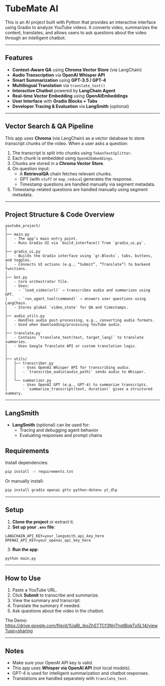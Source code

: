 
# TubeMate AI 


This is an AI project built with Python that provides an interactive interface using Gradio to analyze YouTube videos. It converts video, summarizes the content, translates, and allows users to ask questions about the video through an intelligent chatbot.

---

## Features

- **Context-Aware QA** using **Chroma Vector Store** (via LangChain)
- **Audio Transcription** via **OpenAI Whisper API**
- **Smart Summarization** using **GPT-3.5 / GPT-4**
- **Multilingual Translation** via `translate_text()`
- **Interactive Chatbot** powered by **LangChain Agent**
- **Real-time Vector Embedding** using **OpenAIEmbeddings**
- **User Interface** with **Gradio Blocks + Tabs**
- **Developer Tracing & Evaluation** via **LangSmith** (optional)


---

## Vector Search & QA Pipeline

This app uses **Chroma** (via LangChain) as a vector database to store transcript chunks of the video. When a user asks a question:

1. The transcript is split into chunks using `TokenTextSplitter`.
2. Each chunk is embedded using `OpenAIEmbeddings`.
3. Chunks are stored in a **Chroma Vector Store**.
4. On question input:
   - A **RetrievalQA** chain fetches relevant chunks.
   - GPT (with `stuff` or `map_reduce`) generates the response.
   - Timestamp questions are handled manually via segment metadata.
5. Timestamp-related questions are handled manually using segment metadata.

---

##  Project Structure & Code Overview

```
youtube_project/
│
├── main.py
│   - The app’s main entry point.
│   - Runs Gradio UI via `build_interface()`from `gradio_ui.py`.
│
├── gradio_ui.py
│   - Builds the Gradio interface using `gr.Blocks`, tabs, buttons, and toggles.
│   - Connects UI actions (e.g., “Submit”, “Translate”) to backend functions.
│
├── bot.py
│   - Core orchestrator file.
│   - Uses:
│     - `load_video(url)` → transcribes audio and summarizes using GPT.
│     - `run_agent_tool(command)` → answers user questions using LangChain.
│   - Stores global `video_state` for QA and timestamps.
│
├── audio_utils.py
│   - Handles audio post-processing, e.g., converting audio formats.
│   - Used when downloading/processing YouTube audio.
│
├── translate.py
│   - Contains `translate_text(text, target_lang)` to translate summaries.
│   - Uses Google Translate API or custom translation logic.
│
│
├── utils/
│   ├── transcriber.py
│   │   - Uses OpenAI Whisper API for transcribing audio.
│   │   - `transcribe_audio(audio_path)` sends audio to Whisper.
│   │
│   └── summarizer.py
│       - Uses OpenAI GPT (e.g., GPT-4) to summarize transcripts.
│       - `summarize_transcript(text, duration)` gives a structured summary.
```

---
## LangSmith
- **LangSmith** (optional) can be used for:
  - Tracing and debugging agent behavior
  - Evaluating responses and prompt chains

##  Requirements

Install dependencies:

```bash
pip install -r requirements.txt
```

Or manually install:

```bash
pip install gradio openai gtts python-dotenv yt_dlp
```

---

## Setup

1. **Clone the project** or extract it.
2. **Set up your `.env` file**:
```
LANGCHAIN_API_KEY=your_langsmith_api_key_here
OPENAI_API_KEY=your_openai_api_key_here
```
3. **Run the app**:
```bash
python main.py
```

---

## How to Use

1. Paste a YouTube URL.
2. Click **Submit** to transcribe and summarize.
3. View the summary and transcript.
4. Translate the summary if needed.
5. Ask questions about the video in the chatbot.


The Demo:
https://drive.google.com/file/d/1UaBI_jboZhSTTCf3NnThqtBiskTo5L14/view?usp=sharing

---

##  Notes

- Make sure your OpenAI API key is valid.
- This app uses **Whisper via OpenAI API** (not local models).
- GPT-4 is used for intelligent summarization and chatbot responses.
- Translations are handled separately with `translate_text`.


